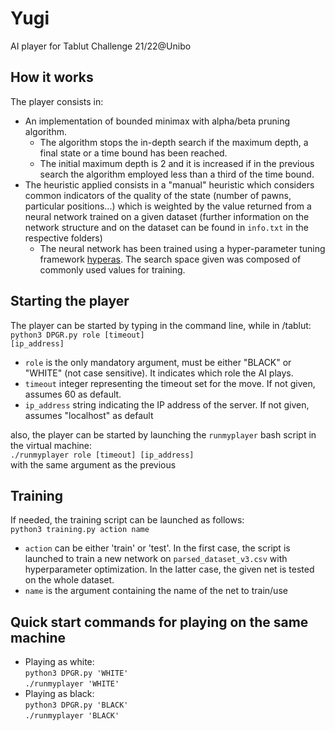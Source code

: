 # Yugi
AI player for Tablut Challenge 21/22@Unibo

## How it works
The player consists in:
- An implementation of bounded minimax with alpha/beta pruning algorithm.
  - The algorithm stops the in-depth search if the maximum depth, a final state or a time bound has been reached.
  - The initial maximum depth is 2 and it is increased if in the previous search the algorithm employed less than a third of the time bound.
- The heuristic applied consists in a "manual" heuristic which considers common indicators of the quality of the state (number of pawns, particular positions...) which is weighted by the value returned from a neural network trained on a given dataset (further information on the network structure and on the dataset can be found in <code>info.txt</code> in the respective folders)
  - The neural network has been trained using a hyper-parameter tuning framework [hyperas](https://github.com/maxpumperla/hyperas). The search space given was composed of commonly used values for training.

## Starting the player
The player can be started by typing in the command line, while in /tablut:
<br><code>python3 DPGR.py role [timeout] [ip_address]</code><br>

- <code>role</code> is the only mandatory argument, must be either "BLACK" or "WHITE"
	(not case sensitive). It indicates which role the AI plays.
- <code>timeout</code> integer representing the timeout set for the move. If not
	given, assumes 60 as default.
- <code>ip_address</code> string indicating the IP address of the server. If not
	given, assumes "localhost" as default

also, the player can be started by launching the <code>runmyplayer</code> bash script in the virtual machine:
<br><code>./runmyplayer role [timeout] [ip_address]</code><br>
with the same argument as the previous
  
## Training
If needed, the training script can be launched as follows:
<br><code>python3 training.py action name</code><br>
- <code>action</code> can be either 'train' or 'test'. In the first case, the script is launched to train a new network on <code>parsed_dataset_v3.csv</code> with hyperparameter optimization. In the latter case, the given net is tested on the whole dataset.
- <code>name</code> is the argument containing the name of the net to train/use

## Quick start commands for playing on the same machine
 - Playing as white:
   <br><code>python3 DPGR.py 'WHITE'</code>
   <br><code>./runmyplayer 'WHITE'</code>
 - Playing as black:
   <br><code>python3 DPGR.py 'BLACK'</code>
   <br><code>./runmyplayer 'BLACK'</code>
